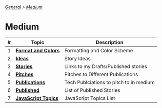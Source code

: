 _[General](../README.md) > [Medium](./main.md)_

# **Medium**

| #   | Topic                                           | Description                             |
| --- | ----------------------------------------------- | --------------------------------------- |
| 1   | [**Format and Colors**](./Formatting&Colors.md) | Formatting and Color Scheme             |
| 2   | [**Ideas**](./IDeas.md)                         | Story Ideas                             |
| 3   | [**Stories**](./Stories.md)                     | Links to my Drafts/Published stories    |
| 4   | [**Pitches**](./Pitches.md)                     | Pitches to Different Publications       |
| 5   | [**Publications**](./Publications.md)           | Tech Publciations to pitch to in medium |
| 6   | [**Published**](./Published.md)                 | List of Published Stories               |
| 7   | [**JavaScript Topics**](./JSTopics.md)          | JavaScript Topics List                  |

